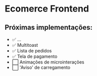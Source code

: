 # Ecomerce Frontend
## Próximas implementações:
- ✅ ...
- ✅ Multitoast
- ✅ Lista de pedidos
- ✅ Tela de pagamento
- ⬜️ Animações de microinterações
- ⬜️ 'Aviso' de carregamento
